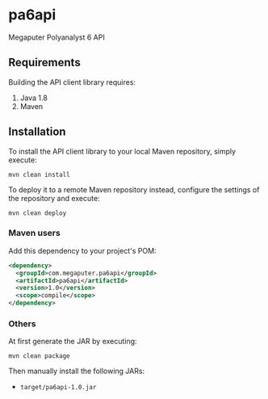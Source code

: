 # pa6api

Megaputer Polyanalyst 6 API

## Requirements

Building the API client library requires:
1. Java 1.8
2. Maven

## Installation

To install the API client library to your local Maven repository, simply execute:

```shell
mvn clean install
```

To deploy it to a remote Maven repository instead, configure the settings of the repository and execute:

```shell
mvn clean deploy
```

### Maven users

Add this dependency to your project's POM:

```xml
<dependency>
  <groupId>com.megaputer.pa6api</groupId>
  <artifactId>pa6api</artifactId>
  <version>1.0</version>
  <scope>compile</scope>
</dependency>
```

### Others

At first generate the JAR by executing:

```shell
mvn clean package
```

Then manually install the following JARs:

* `target/pa6api-1.0.jar`



